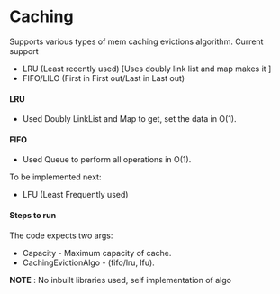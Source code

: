 # Caching

Supports various types of mem caching evictions algorithm. Current support

- LRU (Least recently used) [Uses doubly link list and map makes it ]
- FIFO/LILO (First in First out/Last in Last out)

#### LRU

- Used Doubly LinkList and Map to get, set the data in O(1).

#### FIFO

- Used Queue to perform all operations in O(1).

To be implemented next:

- LFU (Least Frequently used)

#### Steps to run

The code expects two args:

- Capacity - Maximum capacity of cache.
- CachingEvictionAlgo - (fifo/lru, lfu).

**NOTE** : No inbuilt libraries used, self implementation of algo 